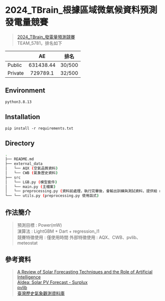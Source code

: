 # 2024_TBrain_根據區域微氣候資料預測發電量競賽
> [2024_TBrain_發電量預測競賽](https://tbrain.trendmicro.com.tw/Competitions/Details/36)  
> TEAM_5781，排名如下   
  
|         |     AE    |  排名  |
| :------ | :-------: | :----: |
| Public  | 631438.44 | 30/500 |
| Private | 729789.1  | 32/500 |

## Environment
`python3.8.13`

## Installation
`pip install -r requirements.txt`

## Directory

```bash
.
├── README.md
├── external_data
│   └── AQX (空氣品質資料)
│   └── CWB (氣象歷史資料)
├── src
│   └── LGB.py (模型套件)
│   └── main.py (主檔案)
│   └── preprocessing.py (資料前處理，執行完畢後，會輸出訓練與測試資料，提供給 main.py)
└── └── utils.py (preprocessing.py 使用函式)
```

## 作法簡介
> 預測目標 : Power(mW)  
> 演算法 : LightGBM + Dart + regression_l1    
> 競賽特徵使用 : 僅使用時間
> 外部特徵使用 : AQX、CWB、pvlib、meteostat  


## 參考資料
> [A Review of Solar Forecasting Techniques and the Role of Artificial Intelligence](https://www.mdpi.com/2673-9941/4/1/5)   
> [AIdea: Solar PV Forecast - Surplux](https://github.com/siang-chang/aidea-solar-energy-surplux?tab=readme-ov-file)  
> [pvlib](https://github.com/pvlib/pvlib-python)  
> [臺灣歷史氣象觀測資料庫](https://github.com/Raingel/historical_weather)  





